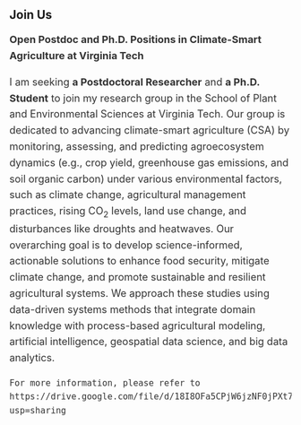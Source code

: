 <h1 id="Join Us"></h1>

<h2 style="margin: 0px 0px 10px;">Join Us</h2>

<div style="font-size: 18px; line-height: 1.6; color: #333;">
  <p><strong>Open Postdoc and Ph.D. Positions in Climate-Smart Agriculture at Virginia Tech</strong></p>
  <p>
    I am seeking <strong>a Postdoctoral Researcher</strong> and <strong>a Ph.D. Student</strong> to join my research group in the School of Plant and Environmental Sciences at Virginia Tech. Our group is dedicated to advancing climate-smart agriculture (CSA) by monitoring, assessing, and predicting agroecosystem dynamics (e.g., crop yield, greenhouse gas emissions, and soil organic carbon) under various environmental factors, such as climate change, agricultural management practices, rising CO<sub>2</sub> levels, land use change, and disturbances like droughts and heatwaves. Our overarching goal is to develop science-informed, actionable solutions to enhance food security, mitigate climate change, and promote sustainable and resilient agricultural systems. We approach these studies using data-driven systems methods that integrate domain knowledge with process-based agricultural modeling, artificial intelligence, geospatial data science, and big data analytics.

    For more information, please refer to https://drive.google.com/file/d/18I8OFa5CPjW6jzNF0jPXt7Ak_y4yt8xy/view?usp=sharing
  </p>
</div>
